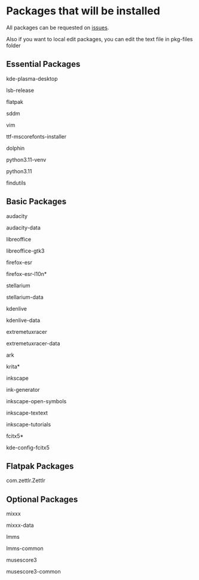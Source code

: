 # Packages that will be installed

All packages can be requested on [issues](https://github.com/blusewill/SchoolLinux-v2/issues/new?assignees=&labels=enhancement&projects=&template=request-software.md&title=%5BRequest%5D).

Also if you want to local edit packages, you can edit the text file in pkg-files folder

## Essential Packages

kde-plasma-desktop

lsb-release

flatpak

sddm

vim

ttf-mscorefonts-installer

dolphin

python3.11-venv

python3.11

findutils

## Basic Packages

audacity

audacity-data

libreoffice

libreoffice-gtk3

firefox-esr

firefox-esr-l10n*

stellarium

stellarium-data

kdenlive

kdenlive-data

extremetuxracer

extremetuxracer-data

ark

krita*

inkscape

ink-generator

inkscape-open-symbols

inkscape-textext

inkscape-tutorials

fcitx5*

kde-config-fcitx5

## Flatpak Packages

com.zettlr.Zettlr

## Optional Packages

mixxx

mixxx-data

lmms

lmms-common

musescore3

musescore3-common
